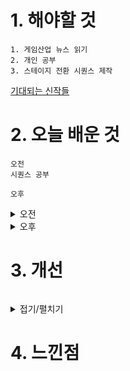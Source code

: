 # 1. 해야할 것
```
1. 게임산업 뉴스 읽기
2. 개인 공부
3. 스테이지 전환 시퀀스 제작
```
[기대되는 신작들](https://www.gamemeca.com/view.php?gid=1744818)

# 2. 오늘 배운 것
```
오전
시퀀스 공부

오후

```
<details>
<summary>오전</summary>


</details>


<details>
<summary>오후</summary>


</details>




# 3. 개선
```

```
<details>
<summary>접기/펼치기</summary>


</details>



# 4. 느낀점
```

```



